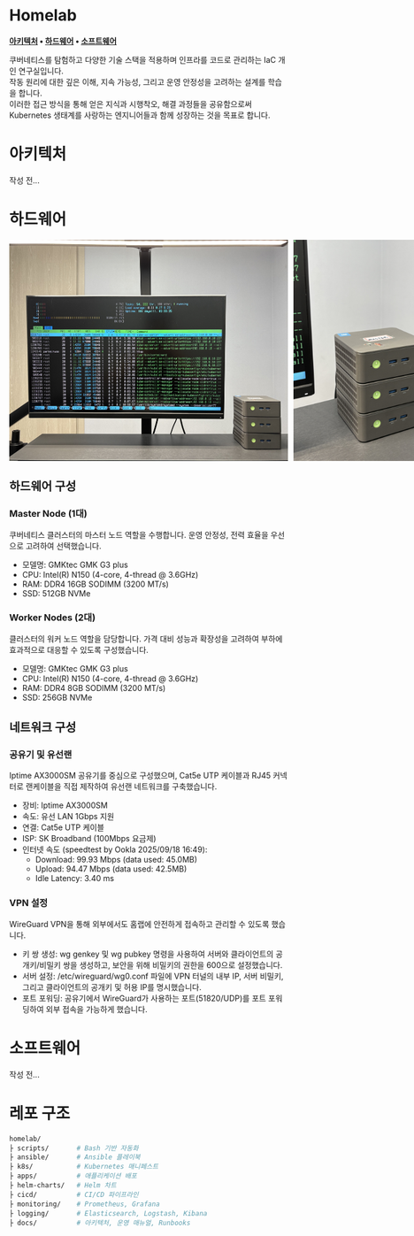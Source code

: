 # Homelab

**[아키텍처](#아키텍처) • [하드웨어](#하드웨어) • [소프트웨어](#소프트웨어)**

쿠버네티스를 탐험하고 다양한 기술 스택을 적용하며 인프라를 코드로 관리하는 IaC 개인 연구실입니다.  
작동 원리에 대한 깊은 이해, 지속 가능성, 그리고 운영 안정성을 고려하는 설계를 학습을 합니다.  
이러한 접근 방식을 통해 얻은 지식과 시행착오, 해결 과정들을 공유함으로써 Kubernetes 생태계를 사랑하는 엔지니어들과 함께 성장하는 것을 목표로 합니다.

# 아키텍처
작성 전...

# 하드웨어
<div style="display:flex; gap:10px;">
  <img src="./images/homelab-1.jpeg" height="400px" alt="mini pc">
  <img src="./images/homelab-2.jpeg" height="400px" alt="mini pc">
</div>


## 하드웨어 구성

### Master Node (1대)
쿠버네티스 클러스터의 마스터 노드 역할을 수행합니다. 운영 안정성, 전력 효율을 우선으로 고려하여 선택했습니다.
- 모델명: GMKtec GMK G3 plus
- CPU: Intel(R) N150 (4-core, 4-thread @ 3.6GHz)
- RAM: DDR4 16GB SODIMM (3200 MT/s)
- SSD: 512GB NVMe

### Worker Nodes (2대)
클러스터의 워커 노드 역할을 담당합니다. 가격 대비 성능과 확장성을 고려하여 부하에 효과적으로 대응할 수 있도록 구성했습니다.
- 모델명: GMKtec GMK G3 plus
- CPU: Intel(R) N150 (4-core, 4-thread @ 3.6GHz)
- RAM: DDR4 8GB SODIMM (3200 MT/s)
- SSD: 256GB NVMe

## 네트워크 구성

### 공유기 및 유선랜
Iptime AX3000SM 공유기를 중심으로 구성했으며, Cat5e UTP 케이블과 RJ45 커넥터로 랜케이블을 직접 제작하여 유선랜 네트워크를 구축했습니다. 
- 장비: Iptime AX3000SM
- 속도: 유선 LAN 1Gbps 지원
- 연결: Cat5e UTP 케이블
- ISP: SK Broadband (100Mbps 요금제) 
- 인터넷 속도 (speedtest by Ookla 2025/09/18 16:49): 
   - Download: 99.93 Mbps (data used: 45.0MB)
   - Upload: 94.47 Mbps (data used: 42.5MB)
   - Idle Latency: 3.40 ms

### VPN 설정
WireGuard VPN을 통해 외부에서도 홈랩에 안전하게 접속하고 관리할 수 있도록 했습니다.
- 키 쌍 생성: wg genkey 및 wg pubkey 명령을 사용하여 서버와 클라이언트의 공개키/비밀키 쌍을 생성하고, 보안을 위해 비밀키의 권한을 600으로 설정했습니다.
- 서버 설정: /etc/wireguard/wg0.conf 파일에 VPN 터널의 내부 IP, 서버 비밀키, 그리고 클라이언트의 공개키 및 허용 IP를 명시했습니다.
- 포트 포워딩: 공유기에서 WireGuard가 사용하는 포트(51820/UDP)를 포트 포워딩하여 외부 접속을 가능하게 했습니다.

# 소프트웨어
작성 전...

# 레포 구조
```bash
homelab/
├ scripts/       # Bash 기반 자동화
├ ansible/       # Ansible 플레이북
├ k8s/           # Kubernetes 매니페스트
├ apps/          # 애플리케이션 배포
├ helm-charts/   # Helm 차트
├ cicd/          # CI/CD 파이프라인
├ monitoring/    # Prometheus, Grafana
├ logging/       # Elasticsearch, Logstash, Kibana
├ docs/          # 아키텍처, 운영 매뉴얼, Runbooks
```